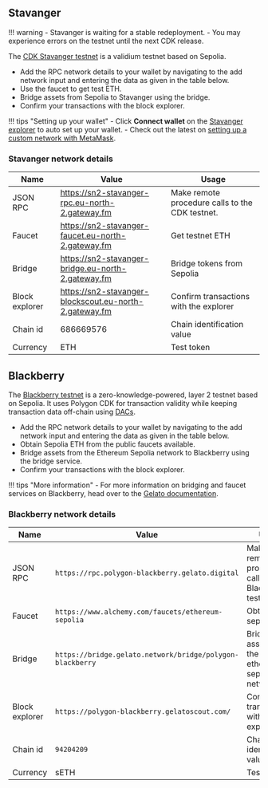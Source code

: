 <!--
---
comments: true
---
-->

## Stavanger

!!! warning
    - Stavanger is waiting for a stable redeployment.
    - You may experience errors on the testnet until the next CDK release.

The [CDK Stavanger testnet](https://polygon.technology/cdk-stavanger-testnet) is a validium testnet based on Sepolia.

- Add the RPC network details to your wallet by navigating to the add network input and entering the data as given in the table below.
- Use the faucet to get test ETH.
- Bridge assets from Sepolia to Stavanger using the bridge.
- Confirm your transactions with the block explorer.

!!! tips "Setting up your wallet"
    - Click **Connect wallet** on the [Stavanger explorer](https://sn2-stavanger-blockscout.eu-north-2.gateway.fm/) to auto set up your wallet.
    - Check out the latest on [setting up a custom network with MetaMask](https://support.metamask.io/hc/en-us/articles/360043227612-How-to-add-a-custom-network-RPC).

### Stavanger network details

| Name | Value | Usage |
| ------- | ----------- | --------- | 
| JSON RPC | https://sn2-stavanger-rpc.eu-north-2.gateway.fm | Make remote procedure calls to the CDK testnet. |
| Faucet | https://sn2-stavanger-faucet.eu-north-2.gateway.fm | Get testnet ETH |
| Bridge | https://sn2-stavanger-bridge.eu-north-2.gateway.fm | Bridge tokens from Sepolia |
| Block explorer | https://sn2-stavanger-blockscout.eu-north-2.gateway.fm | Confirm transactions with the explorer |
| Chain id | 686669576 | Chain identification value |
| Currency | ETH | Test token |

## Blackberry

The [Blackberry testnet](https://raas.gelato.network/rollups/details/public/polygon-blackberry) is a zero-knowledge-powered, layer 2 testnet based on Sepolia. It uses Polygon CDK for transaction validity while keeping transaction data off-chain using [DACs](https://docs.polygon.technology/cdk/glossary/#data-availability-committee-dac). 

- Add the RPC network details to your wallet by navigating to the add network input and entering the data as given in the table below.
- Obtain Sepolia ETH from the public faucets available.
- Bridge assets from the Ethereum Sepolia network to Blackberry using the bridge service.
- Confirm your transactions with the block explorer.

!!! tips "More information"
    - For more information on bridging and faucet services on Blackberry, head over to the [Gelato documentation](https://docs.gelato.network/rollup-public-testnet/faucets-and-bridging).

### Blackberry network details

| Name           | Value                                                     | Usage                                                  |
| -------------- | --------------------------------------------------------- | ------------------------------------------------------ |
| JSON RPC       | `https://rpc.polygon-blackberry.gelato.digital`           | Make remote procedure calls to the Blackberry testnet. |
| Faucet         | `https://www.alchemy.com/faucets/ethereum-sepolia`        | Obtain sepolia ETH                                     |
| Bridge         | `https://bridge.gelato.network/bridge/polygon-blackberry` | Bridge assets from the ethereum sepolia network        |
| Block explorer | `https://polygon-blackberry.gelatoscout.com/`             | Confirm transactions with the explorer                 |
| Chain id       | `94204209`                                                | Chain identification value                             |
| Currency       | sETH                                                      | Test token                                             |
